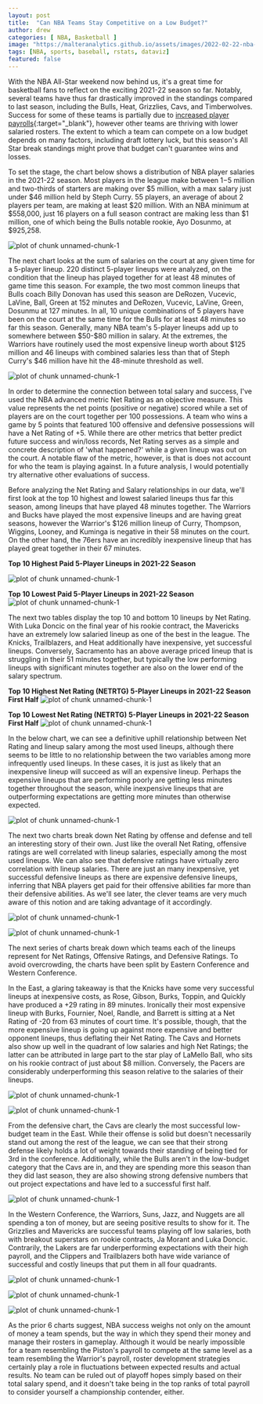 ```yaml
---
layout: post
title:  "Can NBA Teams Stay Competitive on a Low Budget?"
author: drew
categories: [ NBA, Basketball ]
image: "https://malteranalytics.github.io/assets/images/2022-02-22-nba-lineups/image16.png"
tags: [NBA, sports, baseball, rstats, dataviz]
featured: false
---
```





With the NBA All-Star weekend now behind us, it's a great time for basketball fans to reflect on the exciting 2021-22 season so far.  Notably, several teams have thus far drastically improved in the standings compared to last season, including the Bulls, Heat, Grizzlies, Cavs, and Timberwolves.   Success for some of these teams is partially due to [increased player payrolls](https://hoopshype.com/salaries/){:target="_blank"}, however other teams are thriving with lower salaried rosters.  The extent to which a team can compete on a low budget depends on many factors, including draft lottery luck, but this season's All Star break standings might prove that budget can't guarantee wins and losses.

To set the stage, the chart below shows a distribution of NBA player salaries in the 2021-22 season.  Most players in the league make between $1-$5 million and two-thirds of starters are making over \$5 million, with a max salary just under \$46 million held by Steph Curry.  55 players, an average of about 2 players per team, are making at least \$20 million.  With an NBA minimum at \$558,000, just 16 players on a full season contract are making less than \$1 million, one of which being the Bulls notable rookie, Ayo Dosunmo, at $925,258.





  

![plot of chunk unnamed-chunk-1](/assets/images/2022-02-22-nba-lineups/image1.png) 


The next chart looks at the sum of salaries on the court at any given time for a 5-player lineup.  220 distinct 5-player lineups were analyzed, on the condition that the lineup has played together for at least 48 minutes of game time this season. For example, the two most common lineups that Bulls coach Billy Donovan has used this season are DeRozen, Vucevic, LaVine, Ball, Green at 152 minutes and DeRozen, Vucevic, LaVine, Green, Dosunmu at 127 minutes.  In all, 10 unique combinations of 5 players have been on the court at the same time for the Bulls for at least 48 minutes so far this season. 
Generally, many NBA team's 5-player lineups add up to somewhere between \$50-\$80 million in salary.  At the extremes, the Warriors have routinely used the most expensive lineup worth about \$125 million and 46 lineups with combined salaries less than that of Steph Curry's $46 million have hit the 48-minute threshold as well. 








![plot of chunk unnamed-chunk-1](/assets/images/2022-02-22-nba-lineups/image2.png) 

In order to determine the connection between total salary and success, I've used the NBA advanced metric Net Rating as an objective measure.  This value represents the net points (positive or negative) scored while a set of players are on the court together per 100 possessions.  A team who wins a game by 5 points that featured 100 offensive and defensive possessions will have a Net Rating of +5. While there are other metrics that better predict future success and win/loss records, Net Rating serves as a simple and concrete description of 'what happened?' while a given lineup was out on the court.  A notable flaw of the metric, however, is that is does not account for who the team is playing against.  In a future analysis, I would potentially try alternative other evaluations of success. 

 
Before analyzing the Net Rating and Salary relationships in our data, we'll first look at the top 10 highest and lowest salaried lineups thus far this season, among lineups that have played 48 minutes together.   The Warriors and Bucks have played the most expensive lineups and are having great seasons, however the Warrior's \$126 million lineup of Curry, Thompson, Wiggins, Looney, and Kuminga is negative in their 58 minutes on the court.  On the other hand, the 76ers have an incredibly inexpensive lineup that has played great together in their 67 minutes. 


**Top 10 Highest Paid 5-Player Lineups in 2021-22 Season**

![plot of chunk unnamed-chunk-1](/assets/images/2022-02-22-nba-lineups/image3.png) 


**Top 10 Lowest Paid 5-Player Lineups in 2021-22 Season**
![plot of chunk unnamed-chunk-1](/assets/images/2022-02-22-nba-lineups/image4.png) 


The next two tables display the top 10 and bottom 10 lineups by Net Rating.  With Luka Doncic on the final year of his rookie contract, the Mavericks have an extremely low salaried lineup as one of the best in the league.  The Knicks, Trailblazers, and Heat additionally have inexpensive, yet successful lineups.  Conversely, Sacramento has an above average priced lineup that is struggling in their 51 minutes together, but typically the low performing lineups with significant minutes together are also on the lower end of the salary spectrum.  


**Top 10 Highest Net Rating (NETRTG) 5-Player Lineups in 2021-22 Season First Half**
![plot of chunk unnamed-chunk-1](/assets/images/2022-02-22-nba-lineups/image5.png) 

**Top 10 Lowest Net Rating (NETRTG) 5-Player Lineups in 2021-22 Season First Half**
![plot of chunk unnamed-chunk-1](/assets/images/2022-02-22-nba-lineups/image6.png) 


In the below chart, we can see a definitive uphill relationship between Net Rating and lineup salary among the most used lineups, although there seems to be little to no relationship between the two variables among more infrequently used lineups.  In these cases, it is just as likely that an inexpensive lineup will succeed as will an expensive lineup.  Perhaps the expensive lineups that are performing poorly are getting less minutes together throughout the season, while inexpensive lineups that are outperforming expectations are getting more minutes than otherwise expected. 




![plot of chunk unnamed-chunk-1](/assets/images/2022-02-22-nba-lineups/image7.png) 



The next two charts break down Net Rating by offense and defense and tell an interesting story of their own.  Just like the overall Net Rating, offensive ratings are well correlated with lineup salaries, especially among the most used lineups.  We can also see that defensive ratings have virtually zero correlation with lineup salaries.  There are just an many inexpensive, yet successful defensive lineups as there are expensive defensive lineups, inferring that NBA players get paid for their offensive abilities far more than their defensive abilities.  As we'll see later, the clever teams are very much aware of this notion and are taking advantage of it accordingly. 



![plot of chunk unnamed-chunk-1](/assets/images/2022-02-22-nba-lineups/image8.png) 

![plot of chunk unnamed-chunk-1](/assets/images/2022-02-22-nba-lineups/image9.png) 






The next series of charts break down which teams each of the lineups represent for Net Ratings, Offensive Ratings, and Defensive Ratings.  To avoid overcrowding, the charts have been split by Eastern Conference and Western Conference.  



In the East, a glaring takeaway is that the Knicks have some very successful lineups at inexpensive costs, as Rose, Gibson, Burks, Toppin, and Quickly have produced a +29 rating in 89 minutes.  Ironically their most expensive lineup with Burks, Fournier, Noel, Randle, and Barrett is sitting at a Net Rating of -20 from 63 minutes of court time.  It's possible, though, that the more expensive lineup is going up against more expensive and better opponent lineups, thus deflating their Net Rating.   The Cavs and Hornets also show up well in the quadrant of low salaries and high Net Ratings; the latter can be attributed in large part to the star play of LaMello Ball, who sits on his rookie contract of just about $8 million.   Conversely, the Pacers are considerably underperforming this season relative to the salaries of their lineups. 





![plot of chunk unnamed-chunk-1](/assets/images/2022-02-22-nba-lineups/image10.png) 

![plot of chunk unnamed-chunk-1](/assets/images/2022-02-22-nba-lineups/image11.png) 





From the defensive chart, the Cavs are clearly the most successful low-budget team in the East.  While their offense is solid but doesn't necessarily stand out among the rest of the league, we can see that their strong defense likely holds a lot of weight towards their standing of being tied for 3rd in the conference.   Additionally, while the Bulls aren't in the low-budget category that the Cavs are in, and they are spending more this season than they did last season, they are also showing strong defensive numbers that out project expectations and have led to a successful first half. 


![plot of chunk unnamed-chunk-1](/assets/images/2022-02-22-nba-lineups/image12.png) 



In the Western Conference, the Warriors, Suns, Jazz, and Nuggets are all spending a ton of money, but are seeing positive results to show for it.  The Grizzlies and Mavericks are successful teams playing off low salaries, both with breakout superstars on rookie contracts, Ja Morant and Luka Doncic.   Contrarily, the Lakers are far underperforming expectations with their high payroll, and the Clippers and Trailblazers both have wide variance of successful and costly lineups that put them in all four quadrants. 



![plot of chunk unnamed-chunk-1](/assets/images/2022-02-22-nba-lineups/image13.png) 

![plot of chunk unnamed-chunk-1](/assets/images/2022-02-22-nba-lineups/image14.png) 

![plot of chunk unnamed-chunk-1](/assets/images/2022-02-22-nba-lineups/image15.png) 



As the prior 6 charts suggest, NBA success weighs not only on the amount of money a team spends, but the way in which they spend their money and manage their rosters in gameplay.  Although it would be nearly impossible for a team resembling the Piston's payroll to compete at the same level as a team resembling the Warrior's payroll, roster development strategies certainly play a role in fluctuations between expected results and actual results.  No team can be ruled out of playoff hopes simply based on their total salary spend, and it doesn't take being in the top ranks of total payroll to consider yourself a championship contender, either. 